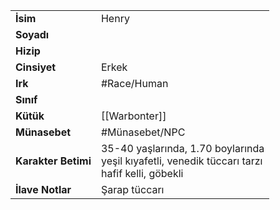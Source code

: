 |  |  |
|---|---|
| **İsim** | Henry|
| **Soyadı** | |
| **Hizip** | |
| **Cinsiyet** | Erkek|
| **Irk** | #Race/Human|
| **Sınıf** | |
| **Kütük** | [[Warbonter]]|
| **Münasebet** | #Münasebet/NPC|
| **Karakter Betimi** | 35-40 yaşlarında, 1.70 boylarında<br>yeşil kıyafetli, venedik tüccarı tarzı<br>hafif kelli, göbekli|
| **İlave Notlar** | Şarap tüccarı|
